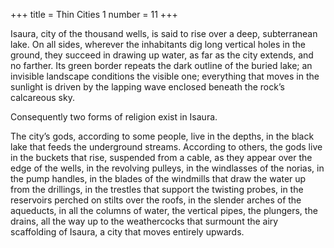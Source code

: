+++
title = Thin Cities 1
number = 11
+++

Isaura, city of the thousand wells, is said to rise over a deep, subterranean lake. On all sides, wherever the inhabitants dig long vertical holes in the ground, they succeed in drawing up water, as far as the city extends, and no farther. Its green border repeats the dark outline of the buried lake; an invisible landscape conditions the visible one; everything that moves in the sunlight is driven by the lapping wave enclosed beneath the rock’s calcareous sky.

Consequently two forms of religion exist in Isaura.

The city’s gods, according to some people, live in the depths, in the black lake that feeds the underground streams. According to others, the gods live in the buckets that rise, suspended from a cable, as they appear over the edge of the wells, in the revolving pulleys, in the windlasses of the norias, in the pump handles, in the blades of the windmills that draw the water up from the drillings, in the trestles that support the twisting probes, in the reservoirs perched on stilts over the roofs, in the slender arches of the aqueducts, in all the columns of water, the vertical pipes, the plungers, the drains, all the way up to the weathercocks that surmount the airy scaffolding of Isaura, a city that moves entirely upwards.